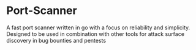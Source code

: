 # Port-Scanner
A fast port scanner written in go with a focus on reliability and simplicity. Designed to be used in combination with other tools for attack surface discovery in bug bounties and pentests
